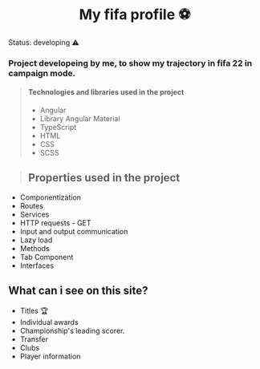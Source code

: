 <h1 align="center" style="text-align: center;">
  My fifa profile
⚽
</h1>

Status: developing ⚠️

 ### Project developeing by me, to show my trajectory in fifa 22 in campaign mode.

> #### Technologies and libraries used in the project
>
> + Angular
> + Library Angular Material
> + TypeScript
> + HTML
> + CSS
> + SCSS

> ## Properties used in the project</h2> 

+ Componentization
+ Routes
+ Services
+ HTTP requests - GET
+ Input and output communication
+ Lazy load
+ Methods
+ Tab Component
+ Interfaces


## What can i see on this site?
+ Titles 🏆
+ Individual awards
+ Championship's leading scorer.
+ Transfer
+ Clubs
+ Player information
